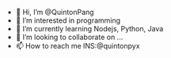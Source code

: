 - 👋 Hi, I’m @QuintonPang
- 👀 I’m interested in programming
- 🌱 I’m currently learning Nodejs, Python, Java
- 💞️ I’m looking to collaborate on ...
- 📫 How to reach me INS:@quintonpyx

<!---
QuintonPang/QuintonPang is a ✨ special ✨ repository because its `README.md` (this file) appears on your GitHub profile.
You can click the Preview link to take a look at your changes.
--->
